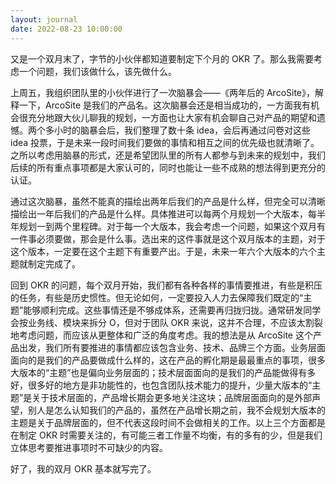 ```yaml
---
layout: journal
date: 2022-08-23 10:00:00
---
```


又是一个双月末了，字节的小伙伴都知道要制定下个月的 OKR 了。那么我需要考虑一个问题，我们该做什么，该先做什么。

上周五，我组织团队里的小伙伴进行了一次脑暴会——《两年后的 ArcoSite》，解释一下，ArcoSite 是我们的产品名。这次脑暴会还是相当成功的，一方面我有机会很充分地跟大伙儿聊我的规划，一方面也让大家有机会聊自己对产品的期望和遗憾。两个多小时的脑暴会后，我们整理了数十条 idea，会后再通过问卷对这些 idea 投票，于是未来一段时间我们要做的事情和相互之间的优先级也就清晰了。之所以考虑用脑暴的形式，还是希望团队里的所有人都参与到未来的规划中，我们后续的所有重点事项都是大家认可的，同时也能让一些不成熟的想法得到更充分的认证。

通过这次脑暴，虽然不能真的描绘出两年后我们的产品是什么样，但完全可以清晰描绘出一年后我们的产品是什么样。具体推进可以每两个月规划一个大版本，每半年规划一到两个里程碑。对于每一个大版本，我会考虑一个问题，如果这个双月有一件事必须要做，那会是什么事。选出来的这件事就是这个双月版本的主题，对于这个版本，一定要在这个主题下有重要产出。于是，未来一年六个大版本的六个主题就制定完成了。

回到 OKR 的问题，每个双月开始，我们都有各种各样的事情要推进，有些是积压的任务，有些是历史惯性。但无论如何，一定要投入人力去保障我们既定的“主题”能够顺利完成。这些事情还是不够成体系，还需要再归拢归拢。通常研发同学会按业务线、模块来拆分 O，但对于团队 OKR 来说，这并不合理，不应该太割裂地考虑问题，而应该从更整体和广泛的角度考虑。我的想法是从 ArcoSite 这个产品出发，我们所有要推进的事情都应该包含业务、技术、品牌三个方面。业务层面面向的是我们的产品要做成什么样的，这在产品的孵化期是最最重点的事项，很多大版本的“主题”也是偏向业务层面的；技术层面面向的是我们的产品能做得有多好，很多好的地方是非功能性的，也包含团队技术能力的提升，少量大版本的“主题”是关于技术层面的，产品增长期会更多地关注这块；品牌层面面向的是外部声望，别人是怎么认知我们的产品的，虽然在产品增长期之前，我不会规划大版本的主题是关于品牌层面的，但不代表这段时间不会做相关的工作。以上三个方面都是在制定 OKR 时需要关注的，有可能三者工作量不均衡，有的多有的少，但是我们立体思考要推进事项时不可缺少的内容。

好了，我的双月 OKR 基本就写完了。
